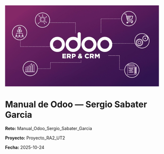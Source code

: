 ![Portada de Odoo ](../assets/img/00-portada/Odoo-Portada.png)
# Manual de Odoo — Sergio Sabater Garcia

**Reto:** Manual_Odoo_Sergio_Sabater_Garcia

**Proyecto:** Proyecto_RA2_UT2

**Fecha:** 2025-10-24
